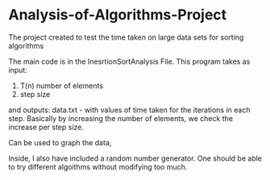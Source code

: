 # Analysis-of-Algorithms-Project
The project created to test the time taken on large data sets for sorting algorithms


The main code is in the InesrtionSortAnalysis File. This program takes as input:
1. T(n) number of elements
2. step size

and outputs:
data.txt - with values of time taken for the iterations in each step. Basically by increasing the number of elements, we check the increase per step size.

Can be used to graph the data, 

Inside, I also have included a random number generator. One should be able to try different algoithms without modifying too much.
